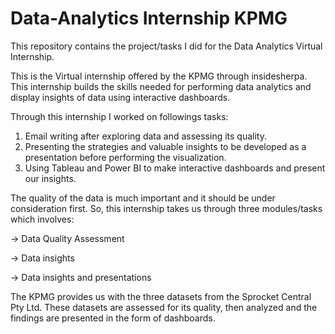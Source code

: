 # Data-Analytics Internship KPMG
This repository contains the project/tasks I did for the Data Analytics Virtual Internship.

This is the Virtual internship offered by the KPMG through insidesherpa. This internship builds the skills needed for performing data analytics and display insights of data using interactive dashboards.

Through this internship I worked on followings tasks:
1. Email writing after exploring data and assessing its quality.
2. Presenting the strategies and valuable insights to be developed as a presentation before performing the visualization.
3. Using Tableau and Power BI to make interactive dashboards and present our insights.

The quality of the data is much important and it should be under consideration first. So, this internship takes us through three modules/tasks which involves:

-> Data Quality Assessment

-> Data insights

-> Data insights and presentations

The KPMG provides us with the three datasets from the Sprocket Central Pty Ltd. These datasets are assessed for its quality, then analyzed and the findings are presented in the form of dashboards.
